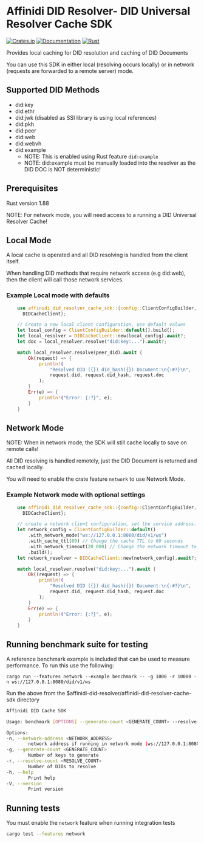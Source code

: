 # Affinidi DID Resolver- DID Universal Resolver Cache SDK

[![Crates.io](https://img.shields.io/crates/v/affinidi-did-resolver-cache-sdk.svg)](https://crates.io/crates/affinidi-did-resolver-cache-sdk)
[![Documentation](https://docs.rs/affinidi-did-resolver-cache-sdk/badge.svg)](https://docs.rs/affinidi-did-resolver-cache-sdk)
[![Rust](https://img.shields.io/badge/rust-1.88.0%2B-blue.svg?maxAge=3600)](https://github.com/affinidi/affinidi-tdk-rs/tree/main/crates/affinidi-did-resolver/affinidi-did-resolver-cache-sdk)

Provides local caching for DID resolution and caching of DID Documents

You can use this SDK in either local (resolving occurs locally) or in network
(requests are forwarded to a remote server) mode.

## Supported DID Methods

- did:key
- did:ethr
- did:jwk (disabled as SSI library is using local references)
- did:pkh
- did:peer
- did:web
- did:webvh
- did:example
  - NOTE: This is enabled using Rust feature `did:example`
  - NOTE: did:example must be manually loaded into the resolver as the DID DOC is
    NOT deterministic!

## Prerequisites

Rust version 1.88

NOTE: For network mode, you will need access to a running a DID Universal Resolver
Cache!

## Local Mode

A local cache is operated and all DID resolving is handled from the client itself.

When handling DID methods that require network access (e.g did:web), then the
client will call those network services.

### Example Local mode with defaults

```rust
    use affinidi_did_resolver_cache_sdk::{config::ClientConfigBuilder, errors::DIDCacheError,
      DIDCacheClient};

    // Create a new local client configuration, use default values
    let local_config = ClientConfigBuilder::default().build();
    let local_resolver = DIDCacheClient::new(local_config).await?;
    let doc = local_resolver.resolve("did:key:...").await?;

    match local_resolver.resolve(peer_did).await {
        Ok(request) => {
            println!(
                "Resolved DID ({}) did_hash({}) Document:\n{:#?}\n",
                request.did, request.did_hash, request.doc
            );
        }
        Err(e) => {
            println!("Error: {:?}", e);
        }
    }
```

## Network Mode

NOTE: When in network mode, the SDK will still cache locally to save on remote calls!

All DID resolving is handled remotely, just the DID Document is returned and cached
locally.

You will need to enable the crate feature `network` to use Network Mode.

### Example Network mode with optional settings

```rust
    use affinidi_did_resolver_cache_sdk::{config::ClientConfigBuilder, errors::DIDCacheError,
      DIDCacheClient};

    // create a network client configuration, set the service address.
    let network_config = ClientConfigBuilder::default()
        .with_network_mode("ws://127.0.0.1:8080/did/v1/ws")
        .with_cache_ttl(60) // Change the cache TTL to 60 seconds
        .with_network_timeout(20_000) // Change the network timeout to 20 seconds
        .build();
    let network_resolver = DIDCacheClient::new(network_config).await?;

    match local_resolver.resolve("did:key:...").await {
        Ok((request) => {
            println!(
                "Resolved DID ({}) did_hash({}) Document:\n{:#?}\n",
                request.did, request.did_hash, request.doc
            );
        }
        Err(e) => {
            println!("Error: {:?}", e);
        }
    }
```

## Running benchmark suite for testing

A reference benchmark example is included that can be used to measure performance.
To run this use the following:

`cargo run --features network --example benchmark -- -g 1000 -r 10000 -n ws://127.0.0.1:8080/did/v1/ws`

Run the above from the $affinidi-did-resolver/affinidi-did-resolver-cache-sdk directory

```bash
Affinidi DID Cache SDK

Usage: benchmark [OPTIONS] --generate-count <GENERATE_COUNT> --resolve-count <RESOLVE_COUNT>

Options:
-n, --network-address <NETWORK_ADDRESS>
        network address if running in network mode (ws://127.0.0.1:8080/did/v1/ws)
-g, --generate-count <GENERATE_COUNT>
        Number of keys to generate
-r, --resolve-count <RESOLVE_COUNT>
        Number of DIDs to resolve
-h, --help
        Print help
-V, --version
        Print version
```

## Running tests

You must enable the `network` feature when running integration tests

```bash
cargo test --features network
```
